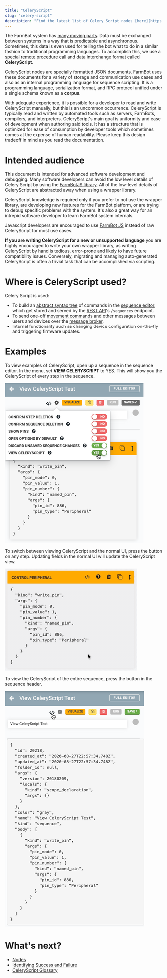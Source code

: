 ```yaml
---
title: "CeleryScript"
slug: "celery-script"
description: "Find the latest list of Celery Script nodes [here](https://github.com/FarmBot/farmbot-js/blob/main/dist/corpus.d.ts)"
---
```


The FarmBot system has [many moving parts](farmbot-software-development/high-level-overview.md). Data must be exchanged between systems in a way that is predictable and asynchronous. Sometimes, this data is even used for telling the bot what to do in a similar fashion to traditional programming languages. To accomplish this, we use a special [remote procedure call](https://en.wikipedia.org/wiki/Remote_procedure_call) and data interchange format called **CeleryScript**.

CeleryScript nodes are specially formatted JSON documents. FarmBot uses these documents for a variety of storage and communication use cases and also as an internal programming language for sequence scripting. It is a programming language, serialization format, and RPC protocol unified under a single schema known as a **corpus**.

With adequate experience, it is possible for a developer to read and write CeleryScript manually, but this is an uncommon occurrence. CeleryScript is typically read and written by automated tools such as servers, FarmBots, compilers, and interpreters. CeleryScript's main goal is uniformity and ease of development when authoring said tools. It has a structure that is optimized for ease of consumption by developer tools which sometimes comes at the expense of human readability. Please keep this design tradeoff in mind as you read the documentation.

# Intended audience

This document is intended for advanced software development and debugging. Many software developers can avoid the low level details of Celery Script by using the [FarmBotJS library](https://github.com/FarmBot/farmbot-js). All of the low-level details of CeleryScript are abstracted away when using a wrapper library.

CeleryScript knowledge is required only if you prefer to not use the wrapper library, are developing new features for the FarmBot platform, or are trying to debug specific problems with the system. It's also a great way for an intrepid software developer to learn FarmBot system internals.

Javascript developers are encouraged to use [FarmBot JS](farmbot-js.md) instead of raw CeleryScript for most use cases.

**If you are writing CeleryScript for a new or unsupported language** you are highly encouraged to write your own wrapper library, as writing CeleryScript by hand is tedious, error-prone and likely to have future compatibility issues. Conversely, migrating and managing auto-generated CeleryScript is often a trivial task that can be accomplished via scripting.

# Where is CeleryScript used?

Celery Script is used:

 * To build an [abstract syntax tree](https://astexplorer.net) of commands in the [sequence editor](https://software.farm.bot/docs/sequences), which get stored and served by the [REST API](web-app/rest-api.md)'s `/sequences` endpoint.
 * To send one-off [movement commands](https://software.farm.bot/docs/controls) and other messages between users and devices over the [message broker](../docs/message-broker.md).
 * Internal functionality such as changing device configuration on-the-fly and triggering firmware updates.

# Examples

To view examples of CeleryScript, open up a sequence in the sequence editor. In the <i class='fa fa-gear'></i> menu, set **VIEW CELERYSCRIPT** to <span class="fb-peripheral-on">YES</span>. This will show you the CeleryScript of every step in the sequence.

![view celeryscript setting in sequence settings menu](_images/view_celeryscript_setting_in_sequence_settings_menu.png)

To switch between viewing CeleryScript and the normal UI, press the <i class='fa fa-code'></i> button on any step. Updating fields in the normal UI will update the CeleryScript view.

![Toggle CS view](_images/toggle_cs_view.gif)

To view the CeleryScript of the entire sequence, press the <i class='fa fa-code'></i> button in the sequence header.

![toggle entire sequence cs button](_images/toggle_entire_sequence_cs_button.png)


# What's next?

 * [Nodes](celery-script/nodes.md)
 * [Identifying Success and Failure](celery-script/identifying-success-and-failure.md)
 * [CeleryScript Glossary](celery-script/celeryscript-glossary.md)

